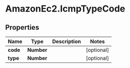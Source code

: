 # AmazonEc2.IcmpTypeCode

## Properties

Name | Type | Description | Notes
------------ | ------------- | ------------- | -------------
**code** | **Number** |  | [optional] 
**type** | **Number** |  | [optional] 


